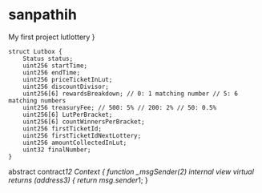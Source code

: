 # sanpathih
My first project
lutlottery
   }

    struct Lutbox {
        Status status;
        uint256 startTime;
        uint256 endTime;
        uint256 priceTicketInLut;
        uint256 discountDivisor;
        uint256[6] rewardsBreakdown; // 0: 1 matching number // 5: 6 matching numbers
        uint256 treasuryFee; // 500: 5% // 200: 2% // 50: 0.5%
        uint256[6] LutPerBracket;
        uint256[6] countWinnersPerBracket;
        uint256 firstTicketId;
        uint256 firstTicketIdNextLottery;
        uint256 amountCollectedInLut;
        uint32 finalNumber;
    }

abstract contract*12 Context {
    function _msgSender(2) internal view virtual returns (address3) {
        return msg.sender*1;
    }
